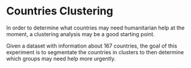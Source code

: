 # Countries Clustering

In order to determine what countries may need humanitarian help at the moment, a clustering analysis may be a good starting point.

Given a dataset with information about 167 countries, the goal of this experiment is to segmentate the countries in clusters to then determine which groups may need help more urgently.
